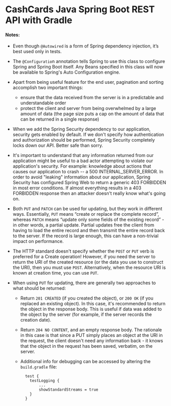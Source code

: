 # CashCards Java Spring Boot REST API with Gradle

#### Notes:

- Even though `@Autowired` is a form of Spring dependency injection, it’s best used only in tests.

- The `@Configuratio`n annotation tells Spring to use this class to configure Spring and Spring Boot itself. Any Beans specified in this class will now be available to Spring's Auto Configuration engine.

- Apart from being useful feature for the end user, pagination and sorting accomplish two important things:

  - ensure that the data received from the server is in a predictable and understandable order
  - protect the client and server from being overwhelmed by a large amount of data (the page size puts a cap on the amount of data that can be returned in a single response)

- When we add the Spring Security dependency to our application, security gets enabled by default. If we don't specify how authentication and authorization should be performed, Spring Security completely locks down our API. Better safe than sorry.

- It's important to understand that any information returned from our application might be useful to a bad actor attempting to violate our application's security. For example: knowledge about actions that causes our application to crash -- a 500 INTERNAL_SERVER_ERROR. In order to avoid "leaking" information about our application, Spring Security has configured Spring Web to return a generic 403 FORBIDDEN in most error conditions. If almost everything results in a 403 FORBIDDEN response then an attacker doesn't really know what's going on.

- Both `PUT` and `PATCH` can be used for updating, but they work in different ways. Essentially, `PUT` means “create or replace the complete record”, whereas `PATCH` means “update only some fields of the existing record” - in other words, a partial update. Partial updates free the client from having to load the entire record and then transmit the entire record back to the server. If the record is large enough, this can have a non-trivial impact on performance.

- The HTTP standard doesn't specify whether the `POST` or `PUT` verb is preferred for a Create operation! However, if you need the server to return the URI of the created resource (or the data you use to construct the URI), then you must use `POST`. Alternatively, when the resource URI is known at creation time, you can use `PUT`.

- When using `PUT` for updating, there are generally two approaches to what should be returned:

  - Return `201 CREATED` (if you created the object), or `200 OK` (if you replaced an existing object). In this case, it's recommended to return the object in the response body. This is useful if data was added to the object by the server (for example, if the server records the creation date).

  - Return `204 NO CONTENT`, and an empty response body. The rationale in this case is that since a PUT simply places an object at the URI in the request, the client doesn't need any information back - it knows that the object in the request has been saved, verbatim, on the server.

  - Additional info for debugging can be accessed by altering the `build.gradle` file:
    ```
      test {
        testLogging {
            ...
            showStandardStreams = true
        }
      }
    ```
